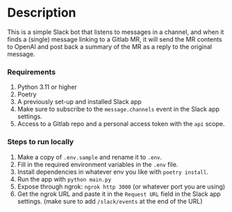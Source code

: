 # Description

This is a simple Slack bot that listens to messages in a channel, and when it finds a (single)
message linking to a Gitlab MR, it will send the MR contents to OpenAI and post back a summary of the MR as a reply to
the original message.

### Requirements ###
1. Python 3.11 or higher
2. Poetry
3. A previously set-up and installed Slack app 
4. Make sure to subscribe to the `message.channels` event in the Slack app settings.
5. Access to a Gitlab repo and a personal access token with the `api` scope.

### Steps to run locally ##
1. Make a copy of `.env.sample` and rename it to `.env`.
2. Fill in the required environment variables in the `.env` file.
3. Install dependencies in whatever env you like with `poetry install`.
4. Run the app with `python main.py`
5. Expose through ngrok: `ngrok http 3000` (or whatever port you are using)
6. Get the ngrok URL and paste it in the `Request URL` field in the Slack app settings. (make sure to add `/slack/events` at the end of the URL)
